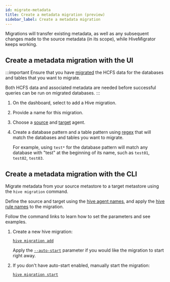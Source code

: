 ```yaml
---
id: migrate-metadata
title: Create a metadata migration (preview)
sidebar_label: Create a metadata migration
---
```


 Migrations will transfer existing metadata, as well as any subsequent changes made to the source metadata (in its scope), while HiveMigrator keeps working.

## Create a metadata migration with the UI

:::important
Ensure that you have [migrated](#migrate-data) the HCFS data for the databases and tables that you want to migrate.

Both HCFS data and associated metadata are needed before successful queries can be run on migrated databases.
:::

1. On the dashboard, select to add a Hive migration.

2. Provide a name for this migration.

3. Choose a [source](./connect-metastores.md#add-source-agent) and [target](./connect-metastores.md#add-target-agents) agent.

4. Create a database pattern and a table pattern using [regex](https://regex101.com/) that will match the databases and tables you want to migrate.

   For example, using `test*` for the database pattern will match any database with "test" at the beginning of its name, such as `test01`, `test02`, `test03`.

## Create a metadata migration with the CLI

Migrate metadata from your source metastore to a target metastore using the `hive migration` command.

Define the source and target using the [hive agent names](./connect-metastores.md#add-hive-agents), and apply the [hive rule names](./define-metadata-rules.md#add-hive-rules) to the migration.

Follow the command links to learn how to set the parameters and see examples.

1. Create a new hive migration:

   [`hive migration add`](./command-reference.md#hive-migration-add)

   Apply the [`--auto-start`](./command-reference.md#optional-parameters-10) parameter if you would like the migration to start right away.

1. If you don't have auto-start enabled, manually start the migration:

   [`hive migration start`](./command-reference.md#hive-migration-start)
